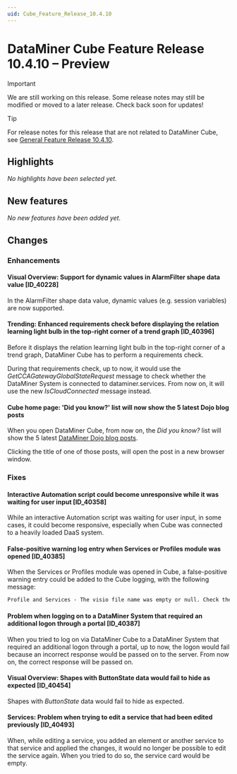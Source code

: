 ```yaml
---
uid: Cube_Feature_Release_10.4.10
---
```


# DataMiner Cube Feature Release 10.4.10 – Preview

> [!IMPORTANT]
> We are still working on this release. Some release notes may still be modified or moved to a later release. Check back soon for updates!

> [!TIP]
> For release notes for this release that are not related to DataMiner Cube, see [General Feature Release 10.4.10](xref:General_Feature_Release_10.4.10).

## Highlights

*No highlights have been selected yet.*

## New features

*No new features have been added yet.*

## Changes

### Enhancements

#### Visual Overview: Support for dynamic values in AlarmFilter shape data value [ID_40228]

<!-- MR 10.3.0 [CU19] / 10.4.0 [CU7] - FR 10.4.10 -->

In the AlarmFilter shape data value, dynamic values (e.g. session variables) are now supported.

#### Trending: Enhanced requirements check before displaying the relation learning light bulb in the top-right corner of a trend graph [ID_40396]

<!-- MR 10.3.0 [CU19] / 10.4.0 [CU7] - FR 10.4.10 -->

Before it displays the relation learning light bulb in the top-right corner of a trend graph, DataMiner Cube has to perform a requirements check.

During that requirements check, up to now, it would use the *GetCCAGatewayGlobalStateRequest* message to check whether the DataMiner System is connected to dataminer.services. From now on, it will use the new *IsCloudConnected* message instead.

#### Cube home page: 'Did you know?' list will now show the 5 latest Dojo blog posts

When you open DataMiner Cube, from now on, the *Did you know?* list will show the 5 latest [DataMiner Dojo blog posts](https://community.dataminer.services/blog/).

Clicking the title of one of those posts, will open the post in a new browser window.

### Fixes

#### Interactive Automation script could become unresponsive while it was waiting for user input [ID_40358]

<!-- MR 10.3.0 [CU19] / 10.4.0 [CU7] - FR 10.4.10 -->

While an interactive Automation script was waiting for user input, in some cases, it could become responsive, especially when Cube was connected to a heavily loaded DaaS system.

#### False-positive warning log entry when Services or Profiles module was opened [ID_40385]

<!-- MR 10.3.0 [CU19] / 10.4.0 [CU7] - FR 10.4.10 -->

When the Services or Profiles module was opened in Cube, a false-positive warning entry could be added to the Cube logging, with the following message:

```txt
Profile and Services - The visio file name was empty or null. Check the response message from the server
```

#### Problem when logging on to a DataMiner System that required an additional logon through a portal [ID_40387]

<!-- MR 10.3.0 [CU19] / 10.4.0 [CU7] - FR 10.4.10 -->

When you tried to log on via DataMiner Cube to a DataMiner System that required an additional logon through a portal, up to now, the logon would fail because an incorrect response would be passed on to the server. From now on, the correct response will be passed on.

#### Visual Overview: Shapes with ButtonState data would fail to hide as expected [ID_40454]

<!-- MR 10.3.0 [CU19] / 10.4.0 [CU7] - FR 10.4.10 -->

Shapes with *ButtonState* data would fail to hide as expected.

#### Services: Problem when trying to edit a service that had been edited previously [ID_40493]

<!-- MR 10.3.0 [CU19] / 10.4.0 [CU7] - FR 10.4.10 -->

When, while editing a service, you added an element or another service to that service and applied the changes, it would no longer be possible to edit the service again. When you tried to do so, the service card would be empty.
